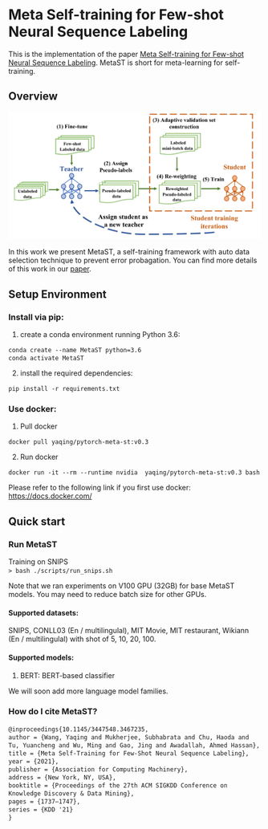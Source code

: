 # Meta Self-training for Few-shot Neural Sequence Labeling

This is the implementation of the paper [Meta Self-training for Few-shot Neural Sequence Labeling](https://dl.acm.org/doi/pdf/10.1145/3447548.3467235). MetaST is short for meta-learning for self-training.


## Overview
<img src="./figs/metast.png" width="800"/>

In this work we present MetaST, a self-training framework with auto data selection technique to prevent error probagation.
You can find more details of this work in our [paper](https://dl.acm.org/doi/pdf/10.1145/3447548.3467235).


## Setup Environment
### Install via pip:

1. create a conda environment running Python 3.6: 
```
conda create --name MetaST python=3.6
conda activate MetaST
```

2.  install the required dependencies:
```
pip install -r requirements.txt
```

### Use docker:
1. Pull docker </br>
``` 
docker pull yaqing/pytorch-meta-st:v0.3
```

2. Run docker </br>
```
docker run -it --rm --runtime nvidia  yaqing/pytorch-meta-st:v0.3 bash
```
Please refer to the following link if you first use docker: https://docs.docker.com/


## Quick start
### Run MetaST

Training on SNIPS </br>
   ```> bash ./scripts/run_snips.sh ```

Note that we ran experiments on V100 GPU (32GB) for base MetaST models. You may need to reduce batch size for other GPUs.

#### Supported datasets:
SNIPS, CONLL03 (En / multilingulal), MIT Movie, MIT restaurant, Wikiann (En / multilingulal) with shot of 5, 10, 20, 100.


#### Supported models:

1. BERT: BERT-based classifier

We will soon add more language model families.


### How do I cite MetaST?

```
@inproceedings{10.1145/3447548.3467235,
author = {Wang, Yaqing and Mukherjee, Subhabrata and Chu, Haoda and Tu, Yuancheng and Wu, Ming and Gao, Jing and Awadallah, Ahmed Hassan},
title = {Meta Self-Training for Few-Shot Neural Sequence Labeling},
year = {2021},
publisher = {Association for Computing Machinery},
address = {New York, NY, USA},
booktitle = {Proceedings of the 27th ACM SIGKDD Conference on Knowledge Discovery & Data Mining},
pages = {1737–1747},
series = {KDD '21}
}
```

